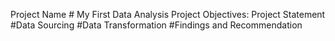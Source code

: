 Project Name # My First Data Analysis
Project Objectives: Project Statement
#Data Sourcing
#Data Transformation
#Findings and Recommendation
